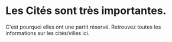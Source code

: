 # Les Cités sont très importantes.
C'est pourquoi elles ont une partit réservé. Retrouvez toutes les informations sur les cités/villes ici.
